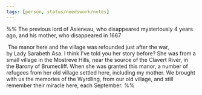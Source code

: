 ```yaml
---
tags: [person, status/needswork/notes]
---
```


%%
The previous lord of Asieneau, who disappeared mysteriously 4 years ago, and his mother, who disappeared in 1667

 The manor here and the village was refounded just after the war, by Lady Sarabeth Asa. I think I've told you her story before? She was from a small village in the Mostreve Hills, near the source of the Clavert River, in the Barony of Brumecliff. When she was granted this manor, a number of refugees from her old village settled here, including my mother. We brought with us the memories of the Wyrdling, from our old village, and still remember their miracle here, each September.
%%